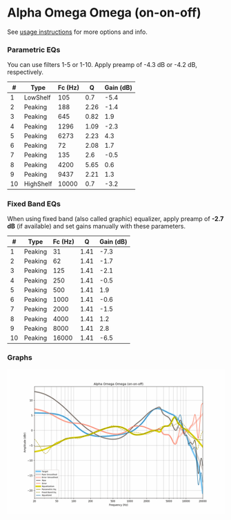 # Alpha Omega Omega (on-on-off)
See [usage instructions](https://github.com/jaakkopasanen/AutoEq#usage) for more options and info.

### Parametric EQs
You can use filters 1-5 or 1-10. Apply preamp of -4.3 dB or -4.2 dB, respectively.

|   # | Type      |   Fc (Hz) |    Q |   Gain (dB) |
|-----|-----------|-----------|------|-------------|
|   1 | LowShelf  |       105 | 0.7  |        -5.4 |
|   2 | Peaking   |       188 | 2.26 |        -1.4 |
|   3 | Peaking   |       645 | 0.82 |         1.9 |
|   4 | Peaking   |      1296 | 1.09 |        -2.3 |
|   5 | Peaking   |      6273 | 2.23 |         4.3 |
|   6 | Peaking   |        72 | 2.08 |         1.7 |
|   7 | Peaking   |       135 | 2.6  |        -0.5 |
|   8 | Peaking   |      4200 | 5.65 |         0.6 |
|   9 | Peaking   |      9437 | 2.21 |         1.3 |
|  10 | HighShelf |     10000 | 0.7  |        -3.2 |

### Fixed Band EQs
When using fixed band (also called graphic) equalizer, apply preamp of **-2.7 dB** (if available) and set gains manually with these parameters.

|   # | Type    |   Fc (Hz) |    Q |   Gain (dB) |
|-----|---------|-----------|------|-------------|
|   1 | Peaking |        31 | 1.41 |        -7.3 |
|   2 | Peaking |        62 | 1.41 |        -1.7 |
|   3 | Peaking |       125 | 1.41 |        -2.1 |
|   4 | Peaking |       250 | 1.41 |        -0.5 |
|   5 | Peaking |       500 | 1.41 |         1.9 |
|   6 | Peaking |      1000 | 1.41 |        -0.6 |
|   7 | Peaking |      2000 | 1.41 |        -1.5 |
|   8 | Peaking |      4000 | 1.41 |         1.2 |
|   9 | Peaking |      8000 | 1.41 |         2.8 |
|  10 | Peaking |     16000 | 1.41 |        -6.5 |

### Graphs
![](./Alpha%20Omega%20Omega%20(on-on-off).png)
